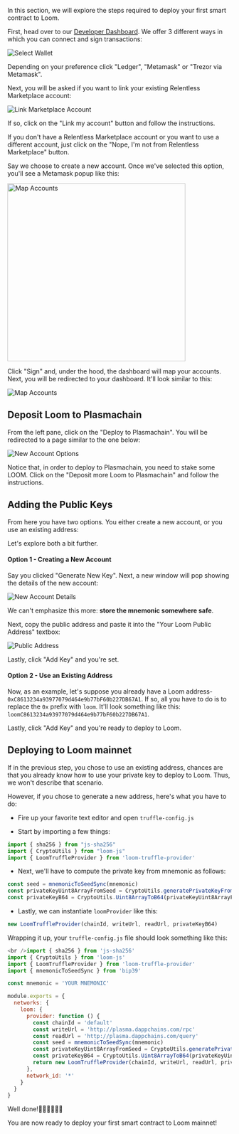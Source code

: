 In this section, we will explore the steps required to deploy your first smart contract to Loom.

First, head over to our [Developer Dashboard](https://dev-dashboard.dappchains.com/login). We offer 3 different ways in which you can connect and sign transactions:

![Select Wallet](/developers/img/deploy-to-loom-select-wallet.png)

Depending on your preference click "Ledger", "Metamask" or "Trezor via Metamask".

Next, you will be asked if you want to link your existing Relentless Marketplace account:

![Link Marketplace Account](/developers/img/deploy-to-loom-link-marketplace-account.png)

If so, click on the "Link my account" button and follow the instructions.

If you don't have a Relentless Marketplace account or you want to use a different account, just click on the "Nope, I'm not from Relentless Marketplace" button.

Say we choose to create a new account. Once we've selected this option, you'll see a Metamask popup like this:

<img src="/developers/img/deploy-to-loom-map-accounts.png" alt="Map Accounts" width="400" />

Click "Sign" and, under the hood, the dashboard will map your accounts. Next, you will be redirected to your dashboard. It'll look similar to this:

![Map Accounts](/developers/img/deploy-to-loom-dashboard.png)

## Deposit Loom to Plasmachain

From the left pane, click on the "Deploy to Plasmachain". You will be redirected to a page similar to the one below:

![New Account Options](/developers/img/deploy-to-loom-deposit-loom.png)

Notice that, in order to deploy to Plasmachain, you need to stake some LOOM. Click on the "Deposit more Loom to Plasmachain" and follow the instructions.

## Adding the Public Keys

From here you have two options. You either create a new account, or you use an existing address:

Let's explore both a bit further.

#### Option 1 - Creating a New Account

Say you clicked "Generate New Key". Next, a new window will pop showing the details of the new account:

![New Account Details](/developers/img/deploy-to-loom-create-new-account.png)

We can't emphasize this more: **store the mnemonic somewhere safe**.

Next, copy the public address and paste it into the "Your Loom Public Address" textbox:

![Public Address](/developers/img/deploy-to-loom-paste-public-address.png)

Lastly, click "Add Key" and you're set.

#### Option 2 - Use an Existing Address

Now, as an example, let's suppose you already have a Loom address- `0xC8613234a93977079d464e9b77bF60b227DB67A1`. If so, all you have to do is to replace the `0x` prefix with `loom`. It'll look something like this: `loomC8613234a93977079d464e9b77bF60b227DB67A1`.

Lastly, click "Add Key" and you're ready to deploy to Loom.

## Deploying to Loom mainnet

If in the previous step, you chose to use an existing address, chances are that you already know how to use your private key to deploy to Loom. Thus, we won't describe that scenario.

However, if you chose to generate a new address, here's what you have to do:

- Fire up your favorite text editor and open `truffle-config.js`

- Start by importing a few things:

```js
import { sha256 } from "js-sha256"
import { CryptoUtils } from "loom-js"
import { LoomTruffleProvider } from 'loom-truffle-provider'
```

- Next, we'll have to compute the private key from mnemonic as follows:

```js
const seed = mnemonicToSeedSync(mnemonic)
const privateKeyUint8ArrayFromSeed = CryptoUtils.generatePrivateKeyFromSeed(new Uint8Array(sha256.array(seed)))
const privateKeyB64 = CryptoUtils.Uint8ArrayToB64(privateKeyUint8ArrayFromSeed)
```

- Lastly, we can instantiate `loomProvider` like this:

```js
new LoomTruffleProvider(chainId, writeUrl, readUrl, privateKeyB64)
```

Wrapping it up, your `truffle-config.js` file should look something like this:

```js
<br />import { sha256 } from 'js-sha256'
import { CryptoUtils } from 'loom-js'
import { LoomTruffleProvider } from 'loom-truffle-provider'
import { mnemonicToSeedSync } from 'bip39'

const mnemonic = 'YOUR MNEMONIC'

module.exports = {
  networks: {
    loom: {
      provider: function () {
        const chainId = 'default'
        const writeUrl = 'http://plasma.dappchains.com/rpc'
        const readUrl = 'http://plasma.dappchains.com/query'
        const seed = mnemonicToSeedSync(mnemonic)
        const privateKeyUint8ArrayFromSeed = CryptoUtils.generatePrivateKeyFromSeed(new Uint8Array(sha256.array(seed)))
        const privateKeyB64 = CryptoUtils.Uint8ArrayToB64(privateKeyUint8ArrayFromSeed)
        return new LoomTruffleProvider(chainId, writeUrl, readUrl, privateKeyB64)
      },
      network_id: '*'
    }
  }
}
```

Well done!👏🏻👏🏻👏🏻

You are now ready to deploy your first smart contract to Loom mainnet!
